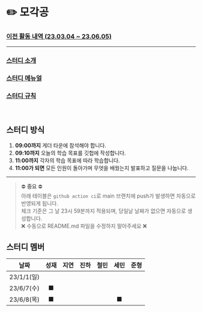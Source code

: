 # ✏️ 모각공

### [이전 활동 내역 (23.03.04 ~ 23.06.05)](https://github.com/we-can-do-better/2023-mogakgong/blob/main/.github/History.md)

---

### [스터디 소개](https://jaesa5221.notion.site/3f2283ac086546f396ddb9e84c56e47e)

### [스터디 메뉴얼](https://github.com/we-can-do-better/2023-mogakgong/blob/main/.github/Manual.md)

### [스터디 규칙](https://github.com/we-can-do-better/2023-mogakgong/blob/main/.github/Rule.md)

<br/>

## 스터디 방식

1. **09:00까지** 게더 타운에 참석해야 합니다.
2. **09:10까지** 오늘의 학습 목표를 깃헙에 작성합니다.
3. **11:00까지** 각자의 학습 목표에 따라 학습합니다.
4. **11:00가 되면** 모든 인원이 돌아가며 무엇을 배웠는지 발표하고 질문을 나눕니다.

---

> ⛔ **중요** ⛔<br/>
> 아래 테이블은 `github action ci`로 main 브랜치에 push가 발생하면 자동으로 반영되게 됩니다.<br/>
> 체크 기준은 그 날 23시 59분까지 적용되며, 당일날 날짜가 없으면 자동으로 생성합니다.<br/>
> ❌ 수동으로 README.md 파일을 수정하지 말아주세요 ❌

## 스터디 멤버
|    날짜     | 성재 | 지연  | 진하 | 철민 | 세민 | 준형 |
|:---------:|:----:|:---:|:---:|:---:|:---:|:---:|
| 23/1/1(일) | | | | | | |
|23/6/7(수)|■| | | | | |
|23/6/8(목)|■| | | |■| |
